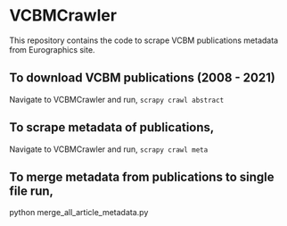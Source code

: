 # VCBMCrawler
This repository contains the code to scrape VCBM publications metadata from Eurographics site.


## To download VCBM publications (2008 - 2021)
Navigate to VCBMCrawler and run,
`scrapy crawl abstract` 

## To scrape metadata of publications,
Navigate to VCBMCrawler and run,
`scrapy crawl meta`

## To merge metadata from publications to single file run,
python merge_all_article_metadata.py 



